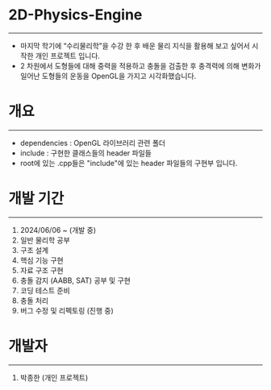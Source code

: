 # 2D-Physics-Engine
---
+ 마지막 학기에 “수리물리학”을 수강 한 후 배운 물리 지식을 활용해 보고 싶어서 시작한 개인 프로젝트 입니다.
+ 2 차원에서 도형들에 대해 중력을 적용하고 충돌을 검출한 후 충격력에 의해 변화가 일어난 도형들의 운동을 OpenGL을 가지고 시각화했습니다.

# 개요
---
+ dependencies : OpenGL 라이브러리 관련 폴더
+ include : 구현한 클래스들의 header 파일들
+ root에 있는 .cpp들은 "include"에 있는 header 파일들의 구현부 입니다.

# 개발 기간
---
1. 2024/06/06 ~ (개발 중)
2. 일반 물리학 공부
3. 구조 설계
4. 핵심 기능 구현
5. 자료 구조 구현
6. 충돌 감지 (AABB, SAT) 공부 및 구현
7. 코딩 테스트 준비
8. 충돌 처리
9. 버그 수정 및 리펙토링 (진행 중)

# 개발자
---
1. 박종한 (개인 프로젝트)
